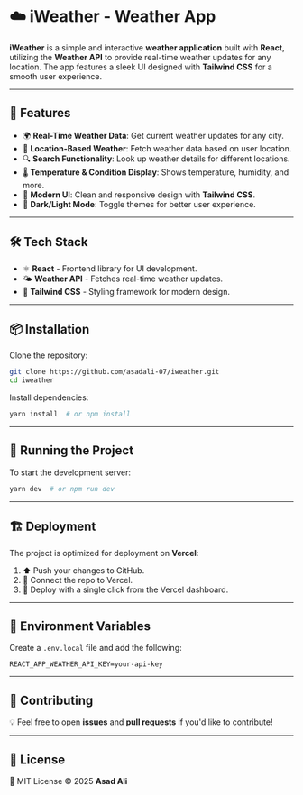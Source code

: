 # ☁️ iWeather - Weather App

**iWeather** is a simple and interactive **weather application** built with **React**, utilizing the **Weather API** to provide real-time weather updates for any location. The app features a sleek UI designed with **Tailwind CSS** for a smooth user experience.

---

## 🚀 Features

- 🌍 **Real-Time Weather Data**: Get current weather updates for any city.
- 📍 **Location-Based Weather**: Fetch weather data based on user location.
- 🔍 **Search Functionality**: Look up weather details for different locations.
- 🌡️ **Temperature & Condition Display**: Shows temperature, humidity, and more.
- 🎨 **Modern UI**: Clean and responsive design with **Tailwind CSS**.
- 🌙 **Dark/Light Mode**: Toggle themes for better user experience.

---

## 🛠️ Tech Stack

- ⚛️ **React** - Frontend library for UI development.
- 🌤️ **Weather API** - Fetches real-time weather updates.
- 🎨 **Tailwind CSS** - Styling framework for modern design.

---

## 📦 Installation

Clone the repository:
```bash
git clone https://github.com/asadali-07/iweather.git
cd iweather
```

Install dependencies:
```bash
yarn install  # or npm install
```

---

## 🚀 Running the Project

To start the development server:
```bash
yarn dev  # or npm run dev
```

---

## 🏗️ Deployment

The project is optimized for deployment on **Vercel**:
1. ⬆️ Push your changes to GitHub.
2. 🔗 Connect the repo to Vercel.
3. 🚀 Deploy with a single click from the Vercel dashboard.

---

## 🔑 Environment Variables
Create a `.env.local` file and add the following:
```env
REACT_APP_WEATHER_API_KEY=your-api-key
```

---

## 🤝 Contributing
💡 Feel free to open **issues** and **pull requests** if you'd like to contribute!

---

## 📄 License
📝 MIT License © 2025 **Asad Ali**


